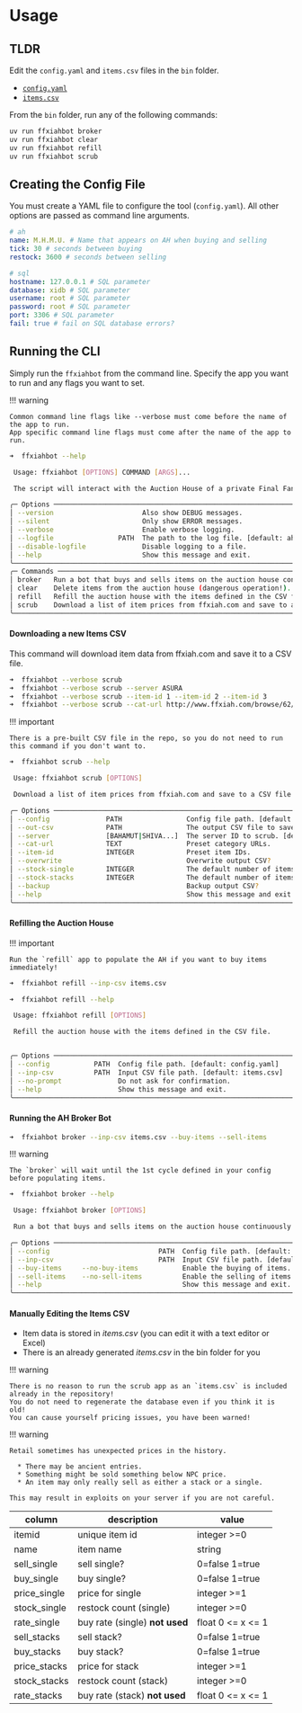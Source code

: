# Usage

## TLDR

Edit the `config.yaml` and `items.csv` files in the `bin` folder.

- [`config.yaml`](https://github.com/AdamGagorik/pydarkstar/blob/master/bin/config.yaml)
- [`items.csv`](https://github.com/AdamGagorik/pydarkstar/blob/master/bin/items.csv)

From the `bin` folder, run any of the following commands:

```bash
uv run ffxiahbot broker
uv run ffxiahbot clear
uv run ffxiahbot refill
uv run ffxiahbot scrub
```

## Creating the Config File

You must create a YAML file to configure the tool (`config.yaml`).
All other options are passed as command line arguments.

```yaml
# ah
name: M.H.M.U. # Name that appears on AH when buying and selling
tick: 30 # seconds between buying
restock: 3600 # seconds between selling

# sql
hostname: 127.0.0.1 # SQL parameter
database: xidb # SQL parameter
username: root # SQL parameter
password: root # SQL parameter
port: 3306 # SQL parameter
fail: true # fail on SQL database errors?
```

## Running the CLI

Simply run the `ffxiahbot` from the command line.
Specify the app you want to run and any flags you want to set.

!!! warning

    Common command line flags like --verbose must come before the name of the app to run.
    App specific command line flags must come after the name of the app to run.

```bash
➜  ffxiahbot --help

 Usage: ffxiahbot [OPTIONS] COMMAND [ARGS]...

 The script will interact with the Auction House of a private Final Fantasy XI server.

╭─ Options ──────────────────────────────────────────────────────────────────────────────────────────────╮
│ --version                      Also show DEBUG messages.                                               │
│ --silent                       Only show ERROR messages.                                               │
│ --verbose                      Enable verbose logging.                                                 │
│ --logfile                PATH  The path to the log file. [default: ahbot.log]                          │
│ --disable-logfile              Disable logging to a file.                                              │
│ --help                         Show this message and exit.                                             │
╰────────────────────────────────────────────────────────────────────────────────────────────────────────╯
╭─ Commands ─────────────────────────────────────────────────────────────────────────────────────────────╮
│ broker   Run a bot that buys and sells items on the auction house continuously.                        │
│ clear    Delete items from the auction house (dangerous operation!).                                   │
│ refill   Refill the auction house with the items defined in the CSV file.                              │
│ scrub    Download a list of item prices from ffxiah.com and save to a CSV file.                        │
╰────────────────────────────────────────────────────────────────────────────────────────────────────────╯
```

#### Downloading a new Items CSV

This command will download item data from ffxiah.com and save it to a CSV file.

```bash
➜  ffxiahbot --verbose scrub
➜  ffxiahbot --verbose scrub --server ASURA
➜  ffxiahbot --verbose scrub --item-id 1 --item-id 2 --item-id 3
➜  ffxiahbot --verbose scrub --cat-url http://www.ffxiah.com/browse/62/grips
```

!!! important

    There is a pre-built CSV file in the repo, so you do not need to run this command if you don't want to.

```bash
➜  ffxiahbot scrub --help

 Usage: ffxiahbot scrub [OPTIONS]

 Download a list of item prices from ffxiah.com and save to a CSV file.

╭─ Options ──────────────────────────────────────────────────────────────────────────────────────────────╮
│ --config              PATH                Config file path. [default: config.yaml]                     │
│ --out-csv             PATH                The output CSV file to save. [default: items.csv]            │
│ --server              [BAHAMUT|SHIVA...]  The server ID to scrub. [default: ASURA]                     │                                                                                               │
│ --cat-url             TEXT                Preset category URLs.                                        │
│ --item-id             INTEGER             Preset item IDs.                                             │
│ --overwrite                               Overwrite output CSV?                                        │
│ --stock-single        INTEGER             The default number of items for singles. [default: 10]       │
│ --stock-stacks        INTEGER             The default number of items for stacks. [default: 10]        │
│ --backup                                  Backup output CSV?                                           │
│ --help                                    Show this message and exit.                                  │
╰────────────────────────────────────────────────────────────────────────────────────────────────────────╯
```

#### Refilling the Auction House

!!! important

    Run the `refill` app to populate the AH if you want to buy items immediately!

```bash
➜  ffxiahbot refill --inp-csv items.csv
```

```bash
➜  ffxiahbot refill --help

 Usage: ffxiahbot refill [OPTIONS]

 Refill the auction house with the items defined in the CSV file.


╭─ Options ──────────────────────────────────────────────────────────────────────────────────────────────╮
│ --config           PATH  Config file path. [default: config.yaml]                                      │
│ --inp-csv          PATH  Input CSV file path. [default: items.csv]                                     │
│ --no-prompt              Do not ask for confirmation.                                                  │
│ --help                   Show this message and exit.                                                   │
╰────────────────────────────────────────────────────────────────────────────────────────────────────────╯
```

#### Running the AH Broker Bot

```bash
➜  ffxiahbot broker --inp-csv items.csv --buy-items --sell-items
```

!!! warning

    The `broker` will wait until the 1st cycle defined in your config before populating items.

```bash
➜  ffxiahbot broker --help

 Usage: ffxiahbot broker [OPTIONS]

 Run a bot that buys and sells items on the auction house continuously.

╭─ Options ──────────────────────────────────────────────────────────────────────────────────────────────╮
│ --config                           PATH  Config file path. [default: config.yaml]                      │
│ --inp-csv                          PATH  Input CSV file path. [default: items.csv]                     │
│ --buy-items     --no-buy-items           Enable the buying of items. [default: buy-items]              │
│ --sell-items    --no-sell-items          Enable the selling of items. [default: sell-items]            │
│ --help                                   Show this message and exit.                                   │
╰────────────────────────────────────────────────────────────────────────────────────────────────────────╯
```

#### Manually Editing the Items CSV

- Item data is stored in _items.csv_ (you can edit it with a text editor or Excel)
- There is an already generated _items.csv_ in the bin folder for you

!!! warning

    There is no reason to run the scrub app as an `items.csv` is included already in the repository!
    You do not need to regenerate the database even if you think it is old!
    You can cause yourself pricing issues, you have been warned!

!!! warning

    Retail sometimes has unexpected prices in the history.

      * There may be ancient entries.
      * Something might be sold something below NPC price.
      * An item may only really sell as either a stack or a single.

    This may result in exploits on your server if you are not careful.

| column       | description                    | value             |
| ------------ | ------------------------------ | ----------------- |
| itemid       | unique item id                 | integer >=0       |
| name         | item name                      | string            |
| sell_single  | sell single?                   | 0=false 1=true    |
| buy_single   | buy single?                    | 0=false 1=true    |
| price_single | price for single               | integer >=1       |
| stock_single | restock count (single)         | integer >=0       |
| rate_single  | buy rate (single) **not used** | float 0 <= x <= 1 |
| sell_stacks  | sell stack?                    | 0=false 1=true    |
| buy_stacks   | buy stack?                     | 0=false 1=true    |
| price_stacks | price for stack                | integer >=1       |
| stock_stacks | restock count (stack)          | integer >=0       |
| rate_stacks  | buy rate (stack) **not used**  | float 0 <= x <= 1 |
